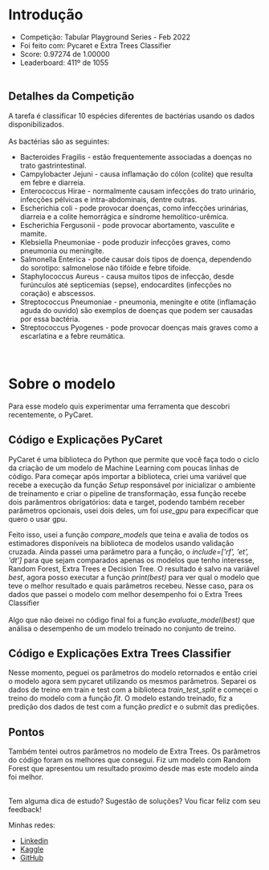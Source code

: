<h1> Introdução </h1>

<p>
<ul text="blue">
  <li text="blue">
  Competição: Tabular Playground Series - Feb 2022
  </li>
  <li>
  Foi feito com: Pycaret e Extra Trees Classifier
  </li>
  <li>
  Score: 0.97274 de 1.00000
  </li>
  <li>
  Leaderboard: 411º de 1055
  </li>
  </br>
</ul>
</p>

<h2> Detalhes da Competição </h2>
<p>
  A tarefa é classificar 10 espécies diferentes de bactérias usando os dados disponibilizados.</br>
  </br>
  As bactérias são as seguintes:</br>
  <ul>
    <li>Bacteroides Fragilis - estão frequentemente associadas a doenças no trato gastrintestinal.</li>
    <li>Campylobacter Jejuni - causa inflamação do cólon (colite) que resulta em febre e diarreia.</li>
    <li>Enterococcus Hirae - normalmente causam infecções do trato urinário, infecções pélvicas e intra-abdominais, dentre outras.</li>
    <li>Escherichia coli - pode provocar doenças, como infecções urinárias, diarreia e a colite hemorrágica e síndrome hemolítico-urêmica.</li>
    <li>Escherichia Fergusonii - pode provocar abortamento, vasculite e mamite.</li>
    <li>Klebsiella Pneumoniae - pode produzir infecções graves, como pneumonia ou meningite.</li>
    <li>Salmonella Enterica - pode causar dois tipos de doença, dependendo do sorotipo: salmonelose não tifóide e febre tifoide.</li>
    <li>Staphylococcus Aureus - causa muitos tipos de infecção, desde furúnculos até septicemias (sepse), endocardites (infecções no coração) e abscessos.</li>
    <li>Streptococcus Pneumoniae - pneumonia, meningite e otite (inflamação aguda do ouvido) são exemplos de doenças que podem ser causadas por essa bactéria.</li>
    <li>Streptococcus Pyogenes - pode provocar doenças mais graves como a escarlatina e a febre reumática.</li>
  </ul>
  </br>
</p>
<h1> Sobre o modelo </h1>
<p>Para esse modelo quis experimentar uma ferramenta que descobri recentemente, o PyCaret.
<h2> Código e Explicações PyCaret</h2>
<p>
PyCaret é uma biblioteca do Python que permite que você faça todo o ciclo da criação de um modelo de Machine Learning com poucas linhas de código.
Para começar após importar a biblioteca, criei uma variável que recebe a execução da função <i>Setup</i> responsável por inicializar o ambiente de
treinamento e criar o pipeline de transformação, essa função recebe dois parâmentros obrigatórios: data e target, podendo também receber parâmetros opcionais,
usei dois deles, um foi <i>use_gpu</i> para expecificar que quero o usar gpu.
</p>
<p>
Feito isso, usei a função <i>compare_models</i> que teina e avalia de todos os estimadores disponíveis na biblioteca de modelos usando validação cruzada.
Ainda passei uma parãmetro para a função, o <i>include=['rf', 'et', 'dt']</i> para que sejam comparados apenas os modelos que tenho interesse,
Random Forest, Extra Trees e Decision Tree. O resultado é salvo na variável <i>best</i>, agora posso executar a função <i>print(best)</i> para ver qual
o modelo que teve o melhor resultado e quais parâmetros recebeu. Nesse caso, para os dados que passei o modelo com melhor desempenho foi o Extra Trees Classifier </br>
</br>
Algo que não deixei no código final foi a função <i>evaluate_model(best)</i> que análisa o desempenho de um modelo treinado no conjunto de treino.
</p>

<h2> Código e Explicações Extra Trees Classifier</h2>
<p>
Nesse momento, peguei os parâmetros do modelo retornados e então criei o modelo agora sem pycaret utilizando os mesmos parâmetros. Separei os dados de
treino em train e test com a biblioteca <i>train_test_split</i> e começei o treino do modelo com a função <i>fit</i>. O modelo estando treinado, fiz a predição dos dados de test
com a função <i>predict</i> e o submit das predições.
</p>
<h2>Pontos</h2>
<p>
Também tentei outros parâmetros no modelo de Extra Trees. Os parâmetros do código foram os melhores que consegui.
Fiz um modelo com Random Forest que apresentou um resultado proximo desde mas este modelo ainda foi melhor.
</br>
</br>
<p>
Tem alguma dica de estudo?
Sugestão de soluções?
Vou ficar feliz com seu feedback!

Minhas redes:
<ul>
  <li>
  <a href="https://www.linkedin.com/in/paulomarquesrs1/">Linkedin</a>
  </li>
  <li>
  <a href="https://www.kaggle.com/paulomarquies">Kaggle</a>
  </li>
  <li>
  <a href="https://github.com/PauloMarquesrs">GitHub</a>
  </li>
</ul>
</p>
